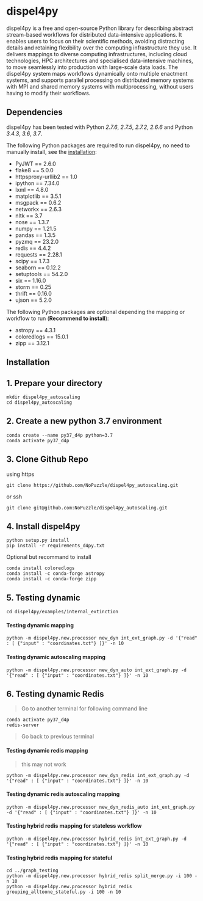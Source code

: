 # dispel4py

dispel4py is a free and open-source Python library for describing abstract stream-based workflows for distributed data-intensive applications. It enables users to focus on their scientific methods, avoiding distracting details and retaining flexibility over the computing infrastructure they use.  It delivers mappings to diverse computing infrastructures, including cloud technologies, HPC architectures and  specialised data-intensive machines, to move seamlessly into production with large-scale data loads. The dispel4py system maps workflows dynamically onto multiple enactment systems, and supports parallel processing on distributed memory systems with MPI and shared memory systems with multiprocessing, without users having to modify their workflows.

## Dependencies

dispel4py has been tested with Python *2.7.6*, *2.7.5*, *2.7.2*, *2.6.6* and Python *3.4.3*, *3.6*, *3.7*.

The following Python packages are required to run dispel4py, no need to manually install, see the [installation](#installation):

- PyJWT == 2.6.0
- flake8 == 5.0.0
- httpsproxy-urllib2 == 1.0
- ipython == 7.34.0
- lxml == 4.8.0
- matplotlib == 3.5.1
- msgpack == 0.6.2
- networkx == 2.6.3
- nltk == 3.7
- nose == 1.3.7
- numpy == 1.21.5
- pandas == 1.3.5
- pyzmq == 23.2.0
- redis == 4.4.2
- requests == 2.28.1
- scipy == 1.7.3
- seaborn == 0.12.2
- setuptools == 54.2.0
- six == 1.16.0
- storm == 0.25
- thrift == 0.16.0
- ujson == 5.2.0


The following Python packages are optional depending the mapping or workflow to run (**Recommend to install**):
- astropy == 4.3.1
- coloredlogs == 15.0.1
- zipp == 3.12.1

## Installation


## 1. Prepare your directory

```shell
mkdir dispel4py_autoscaling
cd dispel4py_autoscaling
```

## 2. Create a new python 3.7 environment

```shell
conda create --name py37_d4p python=3.7
conda activate py37_d4p
```


## 3. Clone Github Repo 

using https 
```shell
git clone https://github.com/NoPuzzle/dispel4py_autoscaling.git
```

or ssh
```shell
git clone git@github.com:NoPuzzle/dispel4py_autoscaling.git
```


## 4. Install dispel4py
```shell
python setup.py install
pip install -r requirements_d4py.txt
```

Optional but recommand to install
```shell
conda install coloredlogs
conda install -c conda-forge astropy
conda install -c conda-forge zipp
```


## 5. Testing dynamic 

```
cd dispel4py/examples/internal_extinction
```
#### Testing dynamic mapping
```
python -m dispel4py.new.processor new_dyn int_ext_graph.py -d '{"read" : [ {"input" : "coordinates.txt"} ]}' -n 10
```

#### Testing dynamic autoscaling mapping
```
python -m dispel4py.new.processor new_dyn_auto int_ext_graph.py -d '{"read" : [ {"input" : "coordinates.txt"} ]}' -n 10
```

##  6. Testing dynamic Redis

> Go to another terminal for following command line

```shell
conda activate py37_d4p
redis-server
```

> Go back to previous terminal

#### Testing dynamic redis mapping
> this may not work
```shell
python -m dispel4py.new.processor new_dyn_redis int_ext_graph.py -d '{"read" : [ {"input" : "coordinates.txt"} ]}' -n 10
```



#### Testing dynamic redis autoscaling mapping
```shell
python -m dispel4py.new.processor new_dyn_redis_auto int_ext_graph.py -d '{"read" : [ {"input" : "coordinates.txt"} ]}' -n 10
```


#### Testing hybrid redis mapping for stateless workflow
```shell
python -m dispel4py.new.processor hybrid_redis int_ext_graph.py -d '{"read" : [ {"input" : "coordinates.txt"} ]}' -n 10
```

#### Testing hybrid redis mapping for stateful
```shell
cd ../graph_testing 
python -m dispel4py.new.processor hybrid_redis split_merge.py -i 100 -n 10
python -m dispel4py.new.processor hybrid_redis grouping_alltoone_stateful.py -i 100 -n 10
```